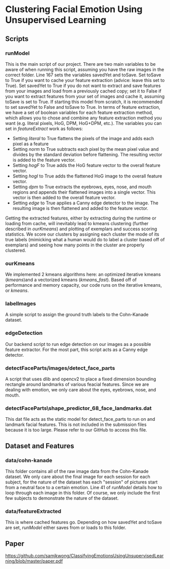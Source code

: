 # Clustering Facial Emotion Using Unsupervised Learning

## Scripts

### runModel

This is the main script of our project. 
There are two main variables to be aware of when running this script, assuming you have the raw images in the correct folder. Line 167 sets the variables savedYet and toSave. Set toSave to True if you want to cache your feature extraction (advice: leave this set to True). Set savedYet to True if you do not want to extract and save features from your images and load from a previously cached copy; set it to False if you want to extract features from your set of images and cache it, assuming toSave is set to True. If starting this model from scratch, it is recommended to set savedYet to False and toSave to True. 
In terms of feature extraction, we have a set of boolean variables for each feature extraction method, which allows you to chose and combine any feature extraction method you want (e.g. literal pixels, HoG, DPM, HoG+DPM, etc.). The variables you can set in *featureExtract* work as follows:
- Setting *literal* to True flattens the pixels of the image and adds each pixel as a feature
- Setting *norm* to True subtracts each pixel by the mean pixel value and divides by the standard deviation before flattening. The resulting vector is added to the feature vector.
- Setting *hogF* to True adds the HoG feature vector to the overall feature vector.
- Setting *hogI* to True adds the flattened HoG image to the overall feature vector. 
- Setting *dpm* to True extracts the eyebrows, eyes, nose, and mouth regions and appends their flattened images into a single vector. This vector is then added to the overall feature vector.
- Setting *edge* to True applies a Canny edge detector to the image. The resulting image is then flattened and added to the feature vector.

Getting the extracted features, either by extracting during the runtime or loading from cache, will inevitably lead to kmeans clustering (further described in *ourKmeans*) and plotting of exemplars and success scoring statistics. We score our clusters by assigning each cluster the mode of its true labels (mimicking what a human would do to label a cluster based off of exemplars) and seeing how many points in the cluster are properly clustered.

### ourKmeans
We implemented 2 kmeans algorithms here: an optimized iterative kmeans (*kmeans*)and a vectorized kmeans (*kmeans_fast*). Based off of performance and memory capacity, our code runs on the iterative kmeans, or *kmeans*.

### labelImages
A simple script to assign the ground truth labels to the Cohn-Kanade dataset.

### edgeDetection
Our backend script to run edge detection on our images as a possible feature extractor. For the most part, this script acts as a Canny edge detector.

### detectFaceParts/images/detect_face_parts
A script that uses dlib and opencv2 to place a fixed dimension bounding rectangle around landmarks of various feacial features. Since we are dealing with emotion, we only care about the eyes, eyebrows, nose, and mouth.

### detectFaceParts\shape_predictor_68_face_landmarks.dat
This dat file acts as the static model for detect_face_parts to run on and landmark facial features. This is not included in the submission files because it is too large. Please refer to our GitHub to access this file.

## Dataset and Features
### data/cohn-kanade
This folder contains all of the raw image data from the Cohn-Kanade dataset. We only care about the final image for each session for each subject, for the nature of the dataset has each "session" of pictures start from a neutral face to a certain emotion. Line 41 of *runModel* details how to loop through each image in this folder. Of course, we only include the first few subjects to demonstrate the nature of the dataset.

### data/featureExtracted
This is where cached features go. Depending on how savedYet and toSave are set, *runModel* either saves from or loads to this folder.

## Paper
https://github.com/samjkwong/ClassifyingEmotionsUsingUnsupervisedLearning/blob/master/paper.pdf